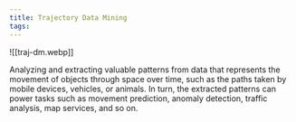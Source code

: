 ```yaml
---
title: Trajectory Data Mining
tags:
---
```

![[traj-dm.webp]]

Analyzing and extracting valuable patterns from data that represents the movement of objects through space over time, such as the paths taken by mobile devices, vehicles, or animals. In turn, the extracted patterns can power tasks such as movement prediction, anomaly detection, traffic analysis, map services, and so on.